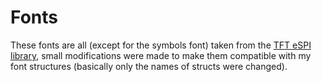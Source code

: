 # Fonts
These fonts are all (except for the symbols font) taken from the [TFT eSPI library](https://github.com/Bodmer/TFT_eSPI),
small modifications were made to make them compatible with my font structures (basically only the names of structs were changed).

